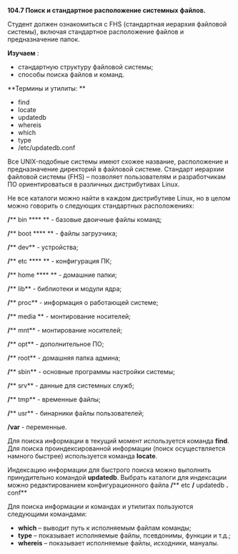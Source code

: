 **104.7 Поиск и стандартное расположение системных файлов.**

Студент должен ознакомиться с FHS (стандартная иерархия файловой системы), включая стандартное расположение файлов и предназначение папок.

**Изучаем** :

- стандартную структуру файловой системы;
- способы поиска файлов и команд.

**Термины и утилиты:       **

- find
- locate
- updatedb
- whereis
- which
- type
- /etc/updatedb.conf



Все UNIX-подобные системы имеют схожее название, расположение и предназначение директорий в файловой системе. Стандарт иерархии файловой системы (FHS) – позволяет пользователям и разработчикам ПО ориентироваться в различных дистрибутивах Linux.

Не все каталоги можно найти в каждом дистрибутиве Linux, но в целом можно говорить о следующих стандартных расположениях:

**/**** bin ****               ** - базовые двоичные файлы команд;

**/**** boot ****                ** - файлы загрузчика;

**/**** dev**  - устройства;

**/**** etc ****               ** - конфигурация ПК;

**/**** home ****       **  - домашние папки;

**/**** lib**  - библиотеки и модули ядра;

**/**** proc**  - информация о работающей системе;

**/**** media       **  - монтирование носителей;

**/**** mnt**  - монтирование носителей;

**/**** opt**  - дополнительное ПО;

**/**** root**  - домашняя папка админа;

**/**** sbin**  - основные программы настройки системы;

**/**** srv**  - данные для системных служб;

**/**** tmp**  - временные файлы;

**/**** usr**  - бинарники файлы пользователей;

**/var**                 - переменные.

Для поиска информации в текущий момент используется команда **find**. Для поиска проиндексированной информации (поиск осуществляется намного быстрее) используется команда **locate**.

Индексацию информации для быстрого поиска можно выполнить принудительно командой **updatedb**. Выбрать каталоги для индексации можно редактированием конфигурационного файла **/**** etc ****/**** updatedb ****.**** conf**

Для поиска информации и командах и утилитах пользуются следующими командами:

- **which** – выводит путь к исполняемым файлам команды;
- **type** – показывает исполняемые файлы, псевдонимы, функции и т.д.;
- **whereis** – показывает исполняемые файлы, исходники, мануалы.
